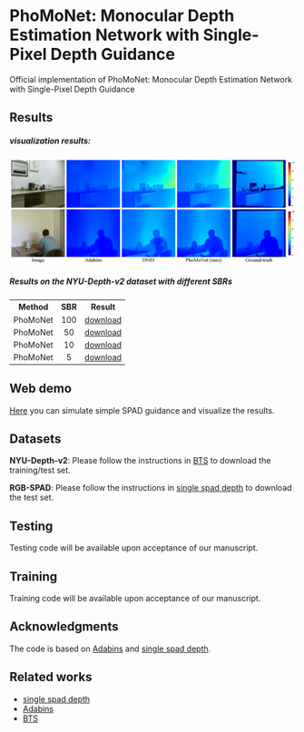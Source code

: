 # PhoMoNet: Monocular Depth Estimation Network with Single-Pixel Depth Guidance
Official implementation of PhoMoNet: Monocular Depth Estimation Network with Single-Pixel Depth Guidance

## Results

##### visualization results:
<img src="https://github.com/jimmy9704/PhoMoNet/blob/main/image/Result2.png" width="800"/>

##### Results on the NYU-Depth-v2 dataset with different SBRs
<table><tbody>
<!-- START TABLE -->
<!-- TABLE HEADER -->
<th valign="bottom">Method</th>
<th valign="bottom">SBR</th>
<th valign="bottom">Result</th>

<!-- TABLE BODY -->
<tr><td align="left">PhoMoNet</td>
<td align="center">100</td>
<td align="center"> <a href="https://www.dropbox.com/s/y49gscpih89l167/sbr_100.zip?dl=0">download </td>
</tr>
<tr><td align="left">PhoMoNet</td>
<td align="center">50</td>
<td align="center"><a href="https://www.dropbox.com/s/y49gscpih89l167/sbr_50.zip?dl=0">download</td>
</tr>
<tr><td align="left">PhoMoNet</td>
<td align="center">10</td>
<td align="center"><a href="https://www.dropbox.com/s/y49gscpih89l167/sbr_10.zip?dl=0">download</td>
</tr>
<tr><td align="left">PhoMoNet</td>
<td align="center">5</td>
<td align="center"><a href="https://www.dropbox.com/s/y49gscpih89l167/sbr_5.zip?dl=0">download</td>
</tr>
</tbody></table>

## Web demo
[Here](https://c9d6-163-152-183-111.jp.ngrok.io/) you can simulate simple SPAD guidance and visualize the results.

## Datasets
**NYU-Depth-v2**: Please follow the instructions in [BTS](https://github.com/cleinc/bts) to download the training/test set.

**RGB-SPAD**: Please follow the instructions in [single spad depth](https://github.com/computational-imaging/single_spad_depth) to download the test set.

## Testing
Testing code will be available upon acceptance of our manuscript.

## Training 
Training code will be available upon acceptance of our manuscript.

## Acknowledgments
The code is based on [Adabins](https://github.com/shariqfarooq123/AdaBins) and [single spad depth](https://github.com/computational-imaging/single_spad_depth).

## Related works
* [single spad depth](https://github.com/computational-imaging/single_spad_depth)
* [Adabins](https://github.com/shariqfarooq123/AdaBins)
* [BTS](https://github.com/cleinc/bts)
